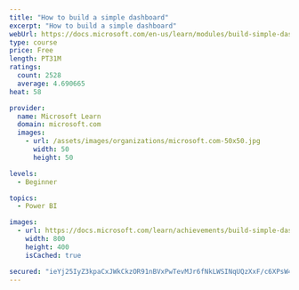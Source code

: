 ```yaml
---
title: "How to build a simple dashboard"
excerpt: "How to build a simple dashboard"
webUrl: https://docs.microsoft.com/en-us/learn/modules/build-simple-dashboard/
type: course
price: Free
length: PT31M
ratings:
  count: 2528
  average: 4.690665
heat: 58

provider:
  name: Microsoft Learn
  domain: microsoft.com
  images:
    - url: /assets/images/organizations/microsoft.com-50x50.jpg
      width: 50
      height: 50

levels:
  - Beginner

topics:
  - Power BI

images:
  - url: https://docs.microsoft.com/learn/achievements/build-simple-dashboard-social.png
    width: 800
    height: 400
    isCached: true

secured: "ieYj25IyZ3kpaCxJWkCkzOR91nBVxPwTevMJr6fNkLWSINqUQzXxF/c6XPsW4ZoFry7VuesMMA8HhDaL3Sjg3YAkn70Lijvd4PRIkjQ1yiVa41mkSeTM82VvSku9Jep0h531t9U0+sIU8gUJYbgykt2IEUpa/P+12ARGZkLGEQ9RNKeeT7JH5T7kxtTDbAkJEee8gMs0Ieqfv0o3dMG/yf96pNVkjkisStNeSf0oDeaLlBx2jM6WKl671IHb+nlrbx0aGko7/Z+dNV1KYAtKU1TWCM0p3PrJ4lKNJ0pZP+ZP+yz0zedR+BEEPsosh7w43noAEXsbABPNZqYZ5Qmm45dKVCGwMKmf+yyCzopkF0ja/sHZcqZlsZwGCYStNOkhynA322hlAI4KFOXKA2XvW3ej/VXjKFnw4wDiTC0u9Fk=;jTbhiuojASuKk5T42mI1Tw=="
---
```


